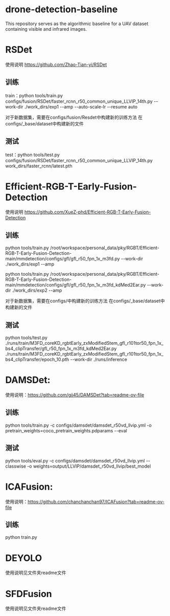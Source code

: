 # drone-detection-baseline
This repository serves as the algorithmic baseline for a UAV dataset containing visible and infrared images.

# RSDet 
使用说明 https://github.com/Zhao-Tian-yi/RSDet

## 训练
train：python tools/train.py configs/fusion/RSDet/faster_rcnn_r50_common_unique_LLVIP_14th.py --work-dir ./work_dirs/exp1 --amp --auto-scale-lr --resume auto

对于新数据集，需要在configs/fusion/Resdet中构建新的训练方法 在configs/_base/dataset中构建新的文件
## 测试
test：python tools/test.py configs/fusion/RSDet/faster_rcnn_r50_common_unique_LLVIP_14th.py work_dirs/faster_rcnn/latest.pth



# Efficient-RGB-T-Early-Fusion-Detection 
使用说明 https://github.com/XueZ-phd/Efficient-RGB-T-Early-Fusion-Detection

## 训练
python tools/train.py  /root/workspace/personal_data/pky/RGBT/Efficient-RGB-T-Early-Fusion-Detection-main/mmdetection/configs/gfl/gfl_r50_fpn_1x_m3fd.py --work-dir ./work_dirs/exp1 --amp 

python tools/train.py  /root/workspace/personal_data/pky/RGBT/Efficient-RGB-T-Early-Fusion-Detection-main/mmdetection/configs/gfl/gfl_r50_fpn_1x_m3fd_kdMed2Ear.py --work-dir ./work_dirs/exp2 --amp 

对于新数据集，需要在configs/中构建新的训练方法 在configs/_base/dataset中构建新的文件
## 测试
python tools/test.py ./runs/train/M3FD_coreKD_rgbtEarly_zxModifiedStem_gfl_r101tor50_fpn_1x_bs4_clipTransfer/gfl_r50_fpn_1x_m3fd_kdMed2Ear.py ./runs/train/M3FD_coreKD_rgbtEarly_zxModifiedStem_gfl_r101tor50_fpn_1x_bs4_clipTransfer/epoch_10.pth --work-dir ./runs/inference



# DAMSDet:
使用说明：https://github.com/gjj45/DAMSDet?tab=readme-ov-file
## 训练
python tools/train.py -c configs/damsdet/damsdet_r50vd_llvip.yml -o pretrain_weights=coco_pretrain_weights.pdparams --eval

## 测试
python tools/eval.py -c configs/damsdet/damsdet_r50vd_llvip.yml --classwise -o weights=output/LLVIP/damsdet_r50vd_llvip/best_model


# ICAFusion:
使用说明：https://github.com/chanchanchan97/ICAFusion?tab=readme-ov-file

## 训练
python train.py

# DEYOLO
使用说明见文件夹readme文件

# SFDFusion
使用说明见文件夹readme文件
